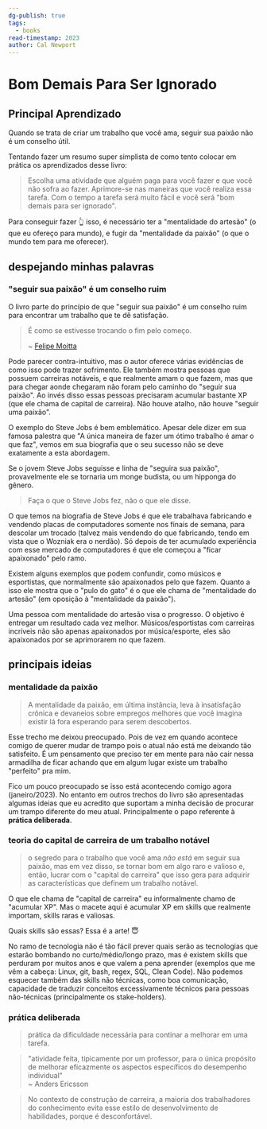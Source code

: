 ```yaml
---
dg-publish: true
tags:
  - books
read-timestamp: 2023
author: Cal Newport
---
```


# Bom Demais Para Ser Ignorado

## Principal Aprendizado

Quando se trata de criar um trabalho que você ama, seguir sua paixão não é um conselho útil.

Tentando fazer um resumo super simplista de como tento colocar em prática os aprendizados desse livro:

> Escolha uma atividade que alguém paga para você fazer e que você não sofra ao fazer. Aprimore-se nas maneiras que você realiza essa tarefa. Com o tempo a tarefa será muito fácil e você será "bom demais para ser ignorado".

Para conseguir fazer 👆 isso, é necessário ter a "mentalidade do artesão" (o que eu ofereço para mundo), e fugir da "mentalidade da paixão" (o que o mundo tem para me oferecer).





## despejando minhas palavras


### "seguir sua paixão" é um conselho ruim

O livro parte do princípio de que "seguir sua paixão" é um conselho ruim para encontrar um trabalho que te dê satisfação.

> É como se estivesse trocando o fim pelo começo.
> 
> ~ [Felipe Moitta](https://youtu.be/xamk6TS25gM)

Pode parecer contra-intuitivo, mas o autor oferece várias evidências de como isso pode trazer sofrimento. Ele também mostra pessoas que possuem carreiras notáveis, e que realmente amam o que fazem, mas que para chegar aonde chegaram não foram pelo caminho do "seguir sua paixão". Ao invés disso essas pessoas precisaram acumular bastante XP (que ele chama de capital de carreira). Não houve atalho, não houve "seguir uma paixão".

O exemplo do Steve Jobs é bem emblemático. Apesar dele dizer em sua famosa palestra que "A única maneira de fazer um ótimo trabalho é amar o que faz", vemos em sua biografia que o seu sucesso não se deve exatamente a esta abordagem.

Se o jovem Steve Jobs seguisse e linha de "seguira sua paixão", provavelmente ele se tornaria um monge budista, ou um hipponga do gênero.

> Faça o que o Steve Jobs fez, não o que ele disse.

O que temos na biografia de Steve Jobs é que ele trabalhava fabricando e vendendo placas de computadores somente nos finais de semana, para descolar um trocado (talvez mais vendendo do que fabricando, tendo em vista que o Wozniak era o nerdão). Só depois de ter acumulado experiência com esse mercado de computadores é que ele começou a "ficar apaixonado" pelo ramo.

Existem alguns exemplos que podem confundir, como músicos e esportistas, que normalmente são apaixonados pelo que fazem. Quanto a isso ele mostra que o "pulo do gato" é o que ele chama de "mentalidade do artesão" (em oposição à "mentalidade da paixão").

Uma pessoa com mentalidade do artesão visa o progresso. O objetivo é entregar um resultado cada vez melhor. Músicos/esportistas com carreiras incríveis não são apenas apaixonados por música/esporte, eles são apaixonados por se aprimorarem no que fazem.


## principais ideias

### mentalidade da paixão

> A mentalidade da paixão, em última instância, leva à insatisfação crônica e devaneios sobre empregos melhores que você imagina existir lá fora esperando para serem descobertos.

Esse trecho me deixou preocupado. Pois de vez em quando acontece comigo de querer mudar de trampo pois o atual não está me deixando tão satisfeito. É um pensamento que preciso ter em mente para não cair nessa armadilha de ficar achando que em algum lugar existe um trabalho "perfeito" pra mim.

Fico um pouco preocupado se isso está acontecendo comigo agora (janeiro/2023). No entanto em outros trechos do livro são apresentadas algumas ideias que eu acredito que suportam a minha decisão de procurar um trampo diferente do meu atual. Principalmente o papo referente à **prática deliberada**.

### teoria do capital de carreira de um trabalho notável

> o segredo para o trabalho que você ama _não está_ em seguir sua paixão, mas em vez disso, se tornar bom em algo raro e valioso e, então, lucrar com o "capital de carreira" que isso gera para adquirir as características que definem um trabalho notável.

O que ele chama de "capital de carreira" eu informalmente chamo de "acumular XP". Mas o macete aqui é acumular XP em skills que realmente importam, skills raras e valiosas.

Quais skills são essas? Essa é a arte! 😇

No ramo de tecnologia não é tão fácil prever quais serão as tecnologias que estarão bombando no curto/médio/longo prazo, mas é existem skills que perduram por muitos anos e que valem a pena aprender (exemplos que me vêm a cabeça: Linux, git, bash, regex, SQL, Clean Code). Não podemos esquecer também das skills não técnicas, como boa comunicação, capacidade de traduzir conceitos excessivamente técnicos para pessoas não-técnicas (principalmente os stake-holders).


### prática deliberada

> prática da dificuldade necessária para continar a melhorar em uma tarefa.

> "atividade feita, tipicamente por um professor, para o única propósito de melhorar eficazmente os aspectos específicos do desempenho individual"\
> ~ Anders Ericsson

> No contexto de construção de carreira, a maioria dos trabalhadores do conhecimento evita esse estilo de desenvolvimento de habilidades, porque é desconfortável.
